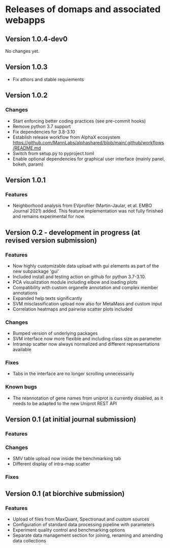 # Releases of domaps and associated webapps

## Version 1.0.4-dev0

No changes yet.

## Version 1.0.3

- Fix athors and stable requiements

## Version 1.0.2

### Changes
 - Start enforcing better coding practices (see pre-commit hooks)
 - Remove python 3.7 support
 - Fix dependencies for 3.8-3.10
 - Establish release workflow from AlphaX ecosystem https://github.com/MannLabs/alphashared/blob/main/.github/workflows/README.md
 - Switch from setup.py to pyproject.toml
 - Enable optional dependencies for graphical user interface (mainly panel, bokeh, param)

## Version 1.0.1

### Features
 - Neighborhood analysis from EVprofiler (Martin-Jaular, et al. EMBO Journal 2021) added. This feature implementation was not fully finished and remains experimental for now.

## Version 0.2 - development in progress (at revised version submission)

### Features
 - Now highly customizable data upload with gui elements as part of the new subpackage 'gui'
 - Included install and testing action on github for python 3.7-3.10.
 - PCA visualization module including elbow and loading plots
 - Compatibility with custom organelle annotation and complex member annotations
 - Expanded help texts significantly
 - SVM misclassification upload now also for MetaMass and custom input
 - Correlation heatmaps and pairwise scatter plots included

### Changes
 - Bumped version of underlying packages
 - SVM interface now more flexible and including class size as parameter
 - Intramap scatter now always normalized and different representations available

### Fixes
 - Tabs in the interface are no longer scrolling unnecessarily

### Known bugs
 - The reannotation of gene names from uniprot is currently disabled, as it needs to be adapted to the new Uniprot REST API

## Version 0.1 (at initial journal submission)

### Features

### Changes
 - SMV table upload now inside the benchmarking tab
 - Different display of intra-map scatter

### Fixes

## Version 0.1 (at biorchive submission)

### Features
 - Upload of files from MaxQuant, Spectronaut and custom sources
 - Configuration of standard data processing pipeline with parameters
 - Experiment quality control and benchmarking options
 - Separate data management section for joining, renaming and amending data collections
